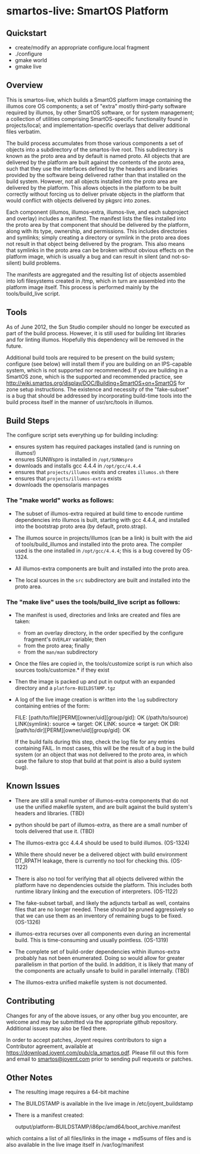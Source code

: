 # smartos-live: SmartOS Platform

## Quickstart

  * create/modify an appropriate configure.local fragment
  * ./configure
  * gmake world
  * gmake live

## Overview

This is smartos-live, which builds a SmartOS platform image containing the
illumos core OS components; a set of "extra" mostly third-party software
required by illumos, by other SmartOS software, or for system management; a
collection of utilities comprising SmartOS-specific functionality
found in projects/local; and implementation-specific overlays that deliver
additional files verbatim.

The build process accumulates from those various components a set of objects
into a subdirectory of the smartos-live root.  This subdirectory is known as
the proto area and by default is named proto.  All objects that are
delivered by the platform are built against the contents of the proto area,
such that they use the interfaces defined by the headers and libraries
provided by the software being delivered rather than that installed on the
build system.  However, not all objects installed into the proto area are
delivered by the platform.  This allows objects in the platform to be built
correctly without forcing us to deliver private objects in the platform that
would conflict with objects delivered by pkgsrc into zones.

Each component (illumos, illumos-extra, illumos-live, and each subproject
and overlay) includes a manifest.  The manifest lists the files installed
into the proto area by that component that should be delivered by the
platform, along with its type, ownership, and permissions.  This includes
directories and symlinks; simply creating a directory or symlink in the
proto area does not result in that object being delivered by the program.
This also means that symlinks in the proto area can be broken without
obvious effects on the platform image, which is usually a bug and can result
in silent (and not-so-silent) build problems.

The manifests are aggregated and the resulting list of objects assembled
into lofi filesystems created in /tmp, which in turn are assembled into the
platform image itself.  This process is performed mainly by the
tools/build_live script.

## Tools

As of June 2012, the Sun Studio compiler should no longer be executed as
part of the build process.  However, it is still used for building lint
libraries and for linting illumos.  Hopefully this dependency will be
removed in the future.

Additional build tools are required to be present on the build system;
configure (see below) will install them if you are building on an
IPS-capable system, which is not supported nor recommended.  If you are
building in a SmartOS zone, which is the supported and recommended practice,
see http://wiki.smartos.org/display/DOC/Building+SmartOS+on+SmartOS for zone
setup instructions.  The existence and necessity of the "fake-subset" is a
bug that should be addressed by incorporating build-time tools into the
build process itself in the manner of usr/src/tools in illumos.

## Build Steps

The configure script sets everything up for building including:

  * ensures system has required packages installed (and is running on illumos!)
  * ensures SUNWspro is installed in `/opt/SUNWspro`
  * downloads and installs gcc 4.4.4 in `/opt/gcc/4.4.4`
  * ensures that `projects/illumos` exists and creates `illumos.sh` there
  * ensures that `projects/illumos-extra` exists
  * downloads the opensolaris manpages

### The "make world" works as follows:

  * The subset of illumos-extra required at build time to encode runtime
    dependencies into illumos is built, starting with gcc 4.4.4, and
    installed into the bootstrap proto area (by default, proto.strap).

  * The illumos source in projects/illumos (can be a link) is built with the
    aid of tools/build_illumos and installed into the proto area.  The
    compiler used is the one installed in `/opt/gcc/4.4.4`; this is a bug
    covered by OS-1324.

  * All illumos-extra components are built and installed into the proto
    area.

  * The local sources in the `src` subdirectory are built and installed into
    the proto area.

### The "make live" uses the tools/build_live script as follows:

  * The manifest is used, directories and links are created and files are taken:
      * from an overlay directory, in the order specified by the configure
        fragment's `OVERLAY` variable; then
      * from the proto area; finally
      * from the `man/man` subdirectory

  * Once the files are copied in, the tools/customize script is run which also
    sources tools/customize.* if they exist

  * Then the image is packed up and put in output with an expanded directory and
    a `platform-BUILDSTAMP.tgz`

  * A log of the live image creation is written into the `log` subdirectory
    containing entries of the form:

	FILE: [path/to/file][PERM][owner/uid][group/gid]: OK (/path/to/source)
	LINK(symlink): source => target: OK
	LINK: source => target: OK
	DIR: [path/to/dir][PERM][owner/uid][group/gid]: OK

    If the build fails during this step, check the log file for any entries
    containing FAIL.  In most cases, this will be the result of a bug in the
    build system (or an object that was not delivered to the proto area, in
    which case the failure to stop that build at that point is also a build
    system bug).

## Known Issues

  * There are still a small number of illumos-extra components that do not
    use the unified makefile system, and are built against the build system's
    headers and libraries. (TBD)

  * python should be part of illumos-extra, as there are a small number of
    tools delivered that use it. (TBD)

  * The illumos-extra gcc 4.4.4 should be used to build illumos. (OS-1324)	

  * While there should never be a delivered object with build environment
    DT_RPATH leakage, there is currently no tool for checking this.
    (OS-1122)

  * There is also no tool for verifying that all objects delivered within
    the platform have no dependencies outside the platform.  This includes
    both runtime library linking and the execution of interpreters.
    (OS-1122)

  * The fake-subset tarball, and likely the adjuncts tarball as well,
    contains files that are no longer needed.  These should be pruned
    aggressively so that we can use them as an inventory of remaining bugs
    to be fixed. (OS-1326)

  * illumos-extra recurses over all components even during an incremental
    build.  This is time-consuming and usually pointless. (OS-1319)	

  * The complete set of build-order dependencies within illumos-extra
    probably has not been enumerated.  Doing so would allow for greater
    parallelism in that portion of the build.  In addition, it is likely
    that many of the components are actually unsafe to build in parallel
    internally. (TBD)

  * The illumos-extra unified makefile system is not documented.

## Contributing

Changes for any of the above issues, or any other bug you encounter, are
welcome and may be submitted via the appropriate github repository.
Additional issues may also be filed there.

In order to accept patches, Joyent requires contributors to sign a
Contributor agreement, available at
https://download.joyent.com/pub/cla_smartos.pdf.  Please fill out this form
and email to smartos@joyent.com prior to sending pull requests or patches.

## Other Notes

  * The resulting image requires a 64-bit machine
  * The BUILDSTAMP is available in the live image in /etc/joyent_buildstamp
  * There is a manifest created:

	output/platform-BUILDSTAMP/i86pc/amd64/boot_archive.manifest

   which contains a list of all files/links in the image + md5sums of files and
   is also available in the live image itself in /var/log/manifest
